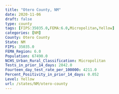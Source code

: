 ```yaml
---
title: "Otero County, NM"
date: 2020-11-06
draft: false
type: county
tags: [FIPS:35035.0,FEMA:6.0,Micropolitan,Yellow]
categories: [NM]
County: Otero County
State: NM
FIPS: 35035.0
FEMA_Region: 6.0
Population: 67490.0
NCHS_Urban_Rural_Classification: Micropolitan
Tests_in_prior_14_days: 2842.0
Fourteen_day_test_rate_per_100000: 4211.0
Percent_Positivity_in_prior_14_days: 0.052
Level: Yellow
url: /states/NM/otero-county
---
```



